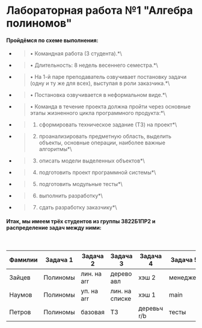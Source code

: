 # Лабораторная работа №1 "Алгебра полиномов"

#### Пройдёмся по схеме выполнения: 
* >•	Командная работа (3 студента).*\
* >•	Длительность: 8 недель весеннего семестра.*\
* >•	На 1-й паре преподаватель озвучивает постановку задачи (одну и ту же для всех), выступая в роли заказчика.*\
* >•	Постановка озвучивается в неформальном виде.*\
* >•	Команда в течение проекта должна пройти через основные этапы жизненного цикла программного продукта:*\
* >1.	сформировать техническое задание (ТЗ) на проект*\
* >2.	проанализировать предметную область, выделить объекты, основные операции, наиболее важные алгоритмы*\
* >3.	описать модели выделенных объектов*\
* >4.	подготовить проект программной системы*\
* >5.	подготовить модульные тесты*\
* >6.	выполнить разработку*\
* >7.	сдать разработку заказчику*\
#### Итак, мы имеем трёх студентов из группы 3822Б1ПР2 и распределение задач между ними:
<br>

| Фамилии  | Задача 1 | Задача 2    | Задача 3       | Задача 4    | Задача 5 |
|----------|----------|-------------|----------------|-------------|----------|
| Зайцев   | Полиномы |	лин. на arr | дерево авл     | хэш 2       | менеджер |
| Наумов   | Полиномы |	уп. на arr	|лин. на списке  |хэш 1	       | main     |
| Петров	 | Полиномы |	базовая	    | ТЗ             | деревьч r/b | тесты    |
